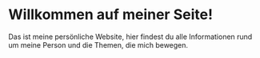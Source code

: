 # Willkommen auf meiner Seite!


Das ist meine persönliche Website, hier findest du alle Informationen rund um meine Person und die Themen, die mich bewegen.


